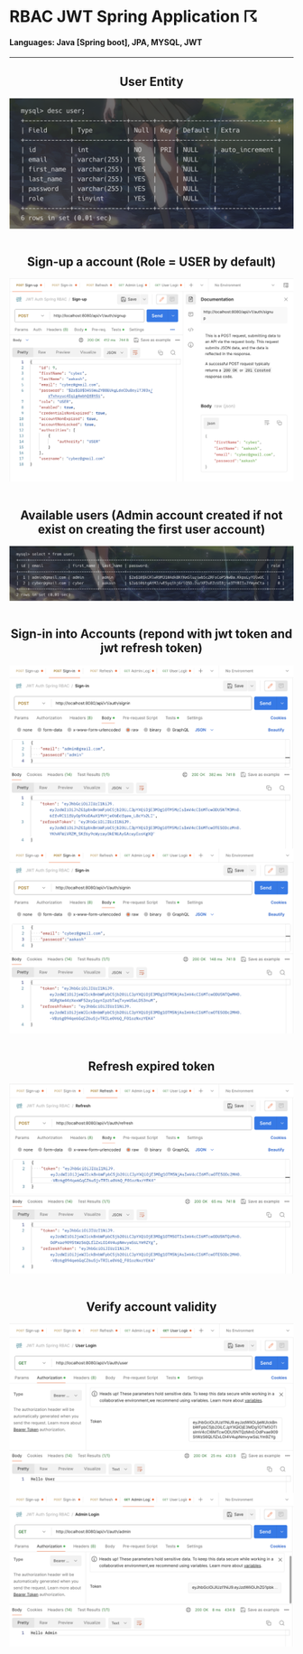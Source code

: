 # RBAC JWT Spring Application ☈
#### Languages: Java [Spring boot], JPA, MYSQL, JWT
<hr />
<div align="center">
<h2>User Entity</h2>
<img align="center" src="https://github.com/CyberAakash/spring_auth_jwt_rbac/blob/master/1.png" alt="User Entity"/>
<br /><br />
<h2>Sign-up a account (Role = USER by default)</h2>
<img align="center" src="https://github.com/CyberAakash/spring_auth_jwt_rbac/blob/master/2.png" alt="Create a user account"/>
<br /><br />
<h2>Available users (Admin account created if not exist on creating the first user account)</h2>
<img align="center" src="https://github.com/CyberAakash/spring_auth_jwt_rbac/blob/master/3.png" alt="Available Users"/>
<br /><br />
<h2>Sign-in into Accounts (repond with jwt token and jwt refresh token)</h2>
<img align="center" src="https://github.com/CyberAakash/spring_auth_jwt_rbac/blob/master/4.png" alt="Sign-in into account"/>
<img align="center" src="https://github.com/CyberAakash/spring_auth_jwt_rbac/blob/master/5.png" alt="Sign-in into account"/>
<br /><br />
<h2>Refresh expired token</h2>
<img align="center" src="https://github.com/CyberAakash/spring_auth_jwt_rbac/blob/master/6.png" alt="Refresh token"/>
<br /><br />
<h2>Verify account validity</h2>
<img align="center" src="https://github.com/CyberAakash/spring_auth_jwt_rbac/blob/master/7.png" alt="Sign-in into account"/>
<img align="center" src="https://github.com/CyberAakash/spring_auth_jwt_rbac/blob/master/8.png" alt="Sign-in into account"/>
<br /><br />
</div>
